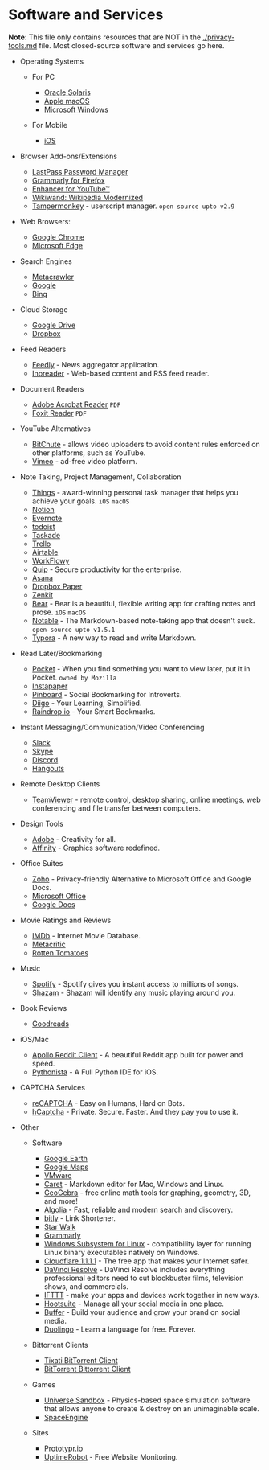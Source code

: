 # Software and Services

**Note**: This file only contains resources that are NOT in the [./privacy-tools.md](./privacy-tools.md) file. Most closed-source software and services go here.

- Operating Systems
  - For PC
    - [Oracle Solaris](https://www.oracle.com/solaris)
    - [Apple macOS](https://www.apple.com/macos)
    - [Microsoft Windows](https://www.microsoft.com/en-us/windows)

  - For Mobile
    - [iOS](https://www.apple.com/ios)

- Browser Add-ons/Extensions
  - [LastPass Password Manager](https://addons.mozilla.org/en-US/firefox/addon/lastpass-password-manager/)
  - [Grammarly for Firefox](https://addons.mozilla.org/en-US/android/addon/grammarly-1/)
  - [Enhancer for YouTube™](https://addons.mozilla.org/en-US/firefox/addon/enhancer-for-youtube/)
  - [Wikiwand: Wikipedia Modernized](https://addons.mozilla.org/en-US/firefox/addon/wikiwand-wikipedia-modernized/)
  - [Tampermonkey](https://addons.mozilla.org/en-US/firefox/addon/tampermonkey/) - userscript manager. `open source upto v2.9`

- Web Browsers:
  - [Google Chrome](https://www.google.com/chrome/)
  - [Microsoft Edge](https://www.microsoft.com/en-us/edge)

- Search Engines
  - [Metacrawler](https://www.metacrawler.com/)
  - [Google](https://www.google.com/)
  - [Bing](https://www.bing.com/)

- Cloud Storage
  - [Google Drive](https://google.com/drive)
  - [Dropbox](https://www.dropbox.com/)

- Feed Readers
  - [Feedly](https://feedly.com/) - News aggregator application.
  - [Inoreader](https://www.inoreader.com/) -  Web-based content and RSS feed reader.

- Document Readers
  - [Adobe Acrobat Reader](https://acrobat.adobe.com/us/en/acrobat/pdf-reader.html) `PDF`
  - [Foxit Reader](https://www.foxitsoftware.com/pdf-reader/) `PDF`

- YouTube Alternatives
  - [BitChute](https://www.bitchute.com/) - allows video uploaders to avoid content rules enforced on other platforms, such as YouTube. 
  - [Vimeo](https://vimeo.com/) - ad-free video platform.

- Note Taking, Project Management, Collaboration
  - [Things](https://culturedcode.com/things/) - award-winning personal task manager that helps you achieve your goals. `iOS` `macOS`
  - [Notion](https://www.notion.so/)
  - [Evernote](https://evernote.com/)
  - [todoist](https://todoist.com/)
  - [Taskade](https://www.taskade.com/)
  - [Trello](https://trello.com/)
  - [Airtable](https://airtable.com/)
  - [WorkFlowy](https://workflowy.com/)
  - [Quip](https://quip.com/) - Secure productivity for the enterprise.
  - [Asana](https://asana.com/)
  - [Dropbox Paper](https://www.dropbox.com/paper)
  - [Zenkit](https://zenkit.com/)
  - [Bear](https://bear.app/) - Bear is a beautiful, flexible writing app for crafting notes and prose. `iOS` `macOS`
  - [Notable](https://notable.md/) - The Markdown-based note-taking app that doesn't suck. `open-source upto v1.5.1`
  - [Typora](https://typora.io/) - A new way to read and write Markdown.

- Read Later/Bookmarking
  - [Pocket](https://getpocket.com/) - When you find something you want to view later, put it in Pocket. `owned by Mozilla`
  - [Instapaper](https://www.instapaper.com/)
  - [Pinboard](https://pinboard.in/) - Social Bookmarking for Introverts.
  - [Diigo](https://www.diigo.com/) - Your Learning, Simplified.
  - [Raindrop.io](https://raindrop.io/) - Your Smart Bookmarks.

- Instant Messaging/Communication/Video Conferencing
  - [Slack](https://slack.com/)
  - [Skype](https://www.skype.com/)
  - [Discord](https://discordapp.com/)
  - [Hangouts](https://hangouts.google.com/)

- Remote Desktop Clients
  - [TeamViewer](https://www.teamviewer.com/) - remote control, desktop sharing, online meetings, web conferencing and file transfer between computers.

- Design Tools
  - [Adobe](https://adobe.com) - Creativity for all.
  - [Affinity](https://affinity.serif.com/en-us/) - Graphics software redefined.

- Office Suites
  - [Zoho](https://www.zoho.com/) - Privacy-friendly Alternative to Microsoft Office and Google Docs.
  - [Microsoft Office](https://www.office.com/)
  - [Google Docs](https://www.google.com/docs/about/)

- Movie Ratings and Reviews
  - [IMDb](imdb.com/) - Internet Movie Database.
  - [Metacritic](https://www.metacritic.com/)
  - [Rotten Tomatoes](https://rottentomatoes.com/)

- Music
  - [Spotify](https://www.spotify.com) - Spotify gives you instant access to millions of songs.
  - [Shazam](https://www.shazam.com/) - Shazam will identify any music playing around you.

- Book Reviews
  - [Goodreads](https://goodreads.com/)

- iOS/Mac
  - [Apollo Reddit Client](https://apolloapp.io/) - A beautiful Reddit app built for power and speed.
  - [Pythonista](https://omz-software.com/pythonista/) - A Full Python IDE for iOS.

- CAPTCHA Services
  - [reCAPTCHA](https://www.google.com/recaptcha/) - Easy on Humans, Hard on Bots.
  - [hCaptcha](https://www.hcaptcha.com/) - Private. Secure. Faster. And they pay you to use it.

- Other
  - Software
    - [Google Earth](https://google.com/earth)
    - [Google Maps](https://google.com/maps)
    - [VMware](https://www.vmware.com/)
    - [Caret](https://caret.io/) - Markdown editor for Mac, Windows and Linux.
    - [GeoGebra](https://www.geogebra.org/) - free online math tools for graphing, geometry, 3D, and more!
    - [Algolia](https://www.algolia.com/) - Fast, reliable and modern search and discovery.
    - [bitly](https://bitly.com/) - Link Shortener.
    - [Star Walk](http://www.vitotechnology.com/star-walk.html)
    - [Grammarly](https://www.grammarly.com/)
    - [Windows Subsystem for Linux](https://en.wikipedia.org/wiki/Windows_Subsystem_for_Linux) - compatibility layer for running Linux binary executables natively on Windows.
    - [Cloudflare 1.1.1.1](https://1.1.1.1/) - The free app that makes your Internet safer.
    - [DaVinci Resolve](https://www.blackmagicdesign.com/products/davinciresolve/) - DaVinci Resolve includes everything professional editors need to cut blockbuster films, television shows, and commercials.
    - [IFTTT](https://ifttt.com/) - make your apps and devices work together in new ways.
    - [Hootsuite](https://hootsuite.com/) - Manage all your social media in one place.
    - [Buffer](https://buffer.com/) - Build your audience and grow your brand on social media.
    - [Duolingo](https://www.duolingo.com) - Learn a language for free. Forever.

  - Bittorrent Clients
    - [Tixati BitTorrent Client](https://tixati.com/)
    - [BitTorrent Bittorrent Client](https://www.bittorrent.com/)

  - Games
    - [Universe Sandbox](http://universesandbox.com/) - Physics-based space simulation software that allows anyone to create & destroy on an unimaginable scale.
    - [SpaceEngine](http://spaceengine.org/)

  - Sites
    - [Prototypr.io](https://www.prototypr.io/tools/)
    - [UptimeRobot](https://uptimerobot.com/) - Free Website Monitoring.
